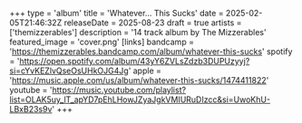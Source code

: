 +++
type = 'album'
title = 'Whatever... This Sucks'
date = 2025-02-05T21:46:32Z
releaseDate = 2025-08-23
draft = true
artists = ['themizzerables']
description = '14 track album by The Mizzerables'
featured_image = 'cover.png'
[links]
    bandcamp = 'https://themizzerables.bandcamp.com/album/whatever-this-sucks'
    spotify = 'https://open.spotify.com/album/43yY6ZVLsZdzb3DUPUzyyj?si=cYvKEZlvQseOsUHkOJG4Jg'
    apple = 'https://music.apple.com/us/album/whatever-this-sucks/1474411822'
    youtube = 'https://music.youtube.com/playlist?list=OLAK5uy_lT_apYD7pEhLHowJZyaJgkVMIURuDIzcc&si=UwoKhU-LBxB23s9v'
+++
